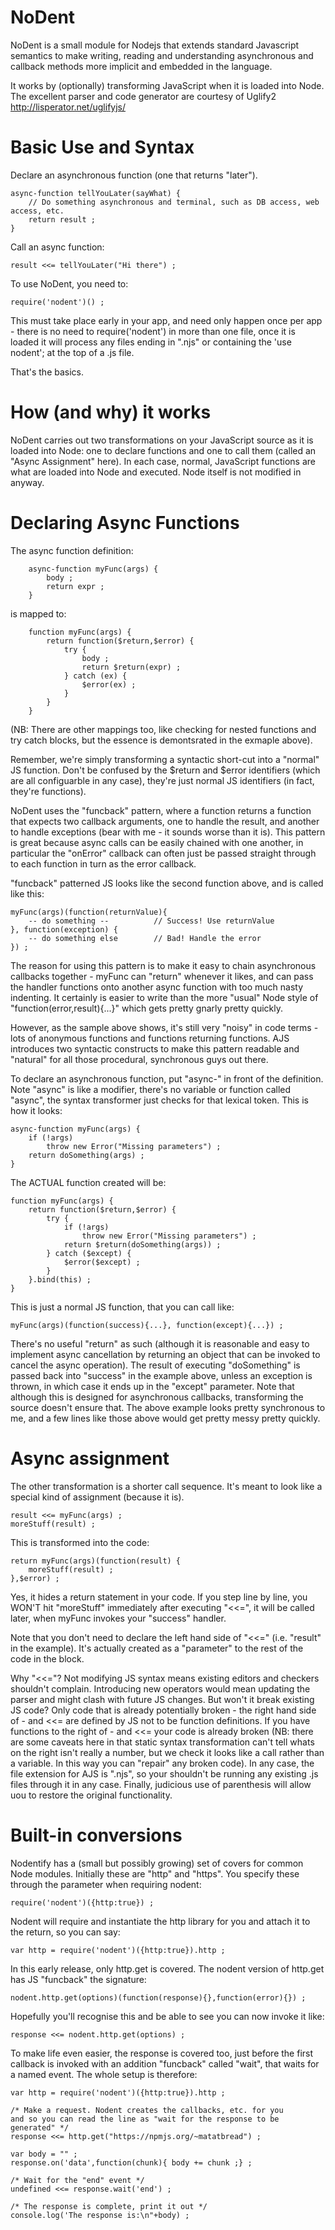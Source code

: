 NoDent
======

NoDent is a small module for Nodejs that extends standard Javascript semantics to make writing, reading and understanding
asynchronous and callback methods more implicit and embedded in the language.

It works by (optionally) transforming JavaScript when it is loaded into Node. The excellent parser and code generator are 
courtesy of Uglify2 http://lisperator.net/uglifyjs/

Basic Use and Syntax
====================
Declare an asynchronous function (one that returns "later").

	async-function tellYouLater(sayWhat) {
		// Do something asynchronous and terminal, such as DB access, web access, etc.
		return result ;
	}

Call an async function:
	
	result <<= tellYouLater("Hi there") ;
	
To use NoDent, you need to:

	require('nodent')() ;
	
This must take place early in your app, and need only happen once per app - there is no need to require('nodent') in more 
than one file, once it is loaded it will process any files ending in ".njs" or containing the 'use nodent'; at the top
of a .js file. 

That's the basics.

How (and why) it works
======================
NoDent carries out two transformations on your JavaScript source as it is loaded into Node:
one to declare functions and one to call them (called an "Async Assignment" here). In each
case, normal, JavaScript functions are what are loaded into Node and executed. Node itself 
is not modified in anyway.

Declaring Async Functions
=========================

The async function definition:

		async-function myFunc(args) { 
			body ; 
			return expr ; 
		}

is mapped to:

		function myFunc(args) { 	
			return function($return,$error) {
				try {
					body ;
					return $return(expr) ;
				} catch (ex) {
					$error(ex) ;
				}
			}
		}

(NB: There are other mappings too, like checking for nested functions and try catch blocks, but the essence is demontsrated in the exmaple above).

Remember, we're simply transforming a syntactic short-cut into a "normal" JS function. Don't be confused by the
$return and $error identifiers (which are all configuarble in any case), they're just normal JS identifiers (in fact,
they're functions).

NoDent uses the "funcback" pattern, where a function returns a function that expects two callback arguments, 
one to handle the result, and another to handle exceptions (bear with me - it sounds worse than it is). This pattern
is great because async calls can be easily chained with one another, in particular the "onError" callback can often 
just be passed straight through to each function in turn as the error callback. 

"funcback" patterned JS looks like the second function above, and is called like this:

	myFunc(args)(function(returnValue){ 
		-- do something --			// Success! Use returnValue 
	}, function(exception) { 
		-- do something else 		// Bad! Handle the error
	}) ;

The reason for using this pattern is to make it easy to chain asynchronous callbacks together - myFunc can 
"return" whenever it likes, and can pass the handler functions onto another async function with too much nasty
indenting. It certainly is easier to write than the more "usual" Node style of "function(error,result){...}" 
which gets pretty gnarly pretty quickly. 

However, as the sample above shows, it's still very "noisy" in code terms - lots of anonymous functions and
functions returning functions. AJS introduces two syntactic constructs to make this pattern readable and
"natural" for all those procedural, synchronous guys out there.

To declare an asynchronous function, put "async-" in front of the definition. Note "async" is like a modifier,
there's no variable or function called "async", the syntax transformer just checks for that lexical token. This
is how it looks:

	async-function myFunc(args) {
	 	if (!args)
	 		throw new Error("Missing parameters") ;
	 	return doSomething(args) ;
	}
 
The ACTUAL function created will be:

	function myFunc(args) {
		return function($return,$error) {
			try {
				if (!args)
					throw new Error("Missing parameters") ;
				return $return(doSomething(args)) ;
			} catch ($except) {
				$error($except) ;
			}
		}.bind(this) ;
	}
 
This is just a normal JS function, that you can call like:
 
	myFunc(args)(function(success){...}, function(except){...}) ;
 
There's no useful "return" as such (although it is reasonable and easy to implement async
cancellation by returning an object that can be invoked to cancel the async operation). The 
result of executing "doSomething" is passed back into "success" in the example above, unless
an exception is thrown, in which case it ends up in the "except" parameter. Note that
although this is designed for asynchronous callbacks, transforming the source doesn't ensure
that. The above example looks pretty synchronous to me, and a few lines like those above
would get pretty messy pretty quickly.

Async assignment
================

The other transformation is a shorter call sequence. It's meant to look like a special
kind of assignment (because it is).
 
 	result <<= myFunc(args) ;
 	moreStuff(result) ;
 
This is transformed into the code:
 	
 	return myFunc(args)(function(result) {
 		moreStuff(result) ;
 	},$error) ;
 
Yes, it hides a return statement in your code. If you step line by line, you WON'T hit "moreStuff"
immediately after executing "<<=", it will be called later, when myFunc invokes your "success" handler.
 
Note that you don't need to declare the left hand side of "<<=" (i.e. "result" in the example). It's
actually created as a "parameter" to the rest of the code in the block.
 
Why "<<="? Not modifying JS syntax means existing editors and checkers shouldn't complain.
Introducing new operators would mean updating the parser and might clash with future JS changes. But won't 
it break existing JS code? Only code that is already potentially broken - the right hand side of - and <<= 
are defined by JS not to be function definitions. If you have functions to the right of - and <<=
your code is already broken (NB: there are some caveats here in that static syntax transformation
can't tell whats on the right isn't really a number, but we check it looks like a call rather than
a variable. In this way you can "repair" any broken code). In any case, the file extension for AJS 
is ".njs", so your shouldn't be running any existing .js files through it in any case. Finally, judicious
use of parenthesis will allow uou to restore the original functionality.

Built-in conversions
====================
Nodentify has a (small but possibly growing) set of covers for common Node modules. Initially these are "http" and "https". You specify these through the parameter when requiring nodent:

	require('nodent')({http:true}) ;

Nodent will require and instantiate the http library for you and attach it to the return, so you can say:

	var http = require('nodent')({http:true}).http ;

In this early release, only http.get is covered. The nodent version of http.get has JS "funcback" the signature:

	nodent.http.get(options)(function(response){},function(error){}) ;

Hopefully you'll recognise this and be able to see you can now invoke it like:

	response <<= nodent.http.get(options) ;

To make life even easier, the response is covered too, just before the first callback is invoked with an addition "funcback" called "wait", that waits for a named event. The whole setup is therefore:

	var http = require('nodent')({http:true}).http ;

	/* Make a request. Nodent creates the callbacks, etc. for you
	and so you can read the line as "wait for the response to be generated" */	
	response <<= http.get("https://npmjs.org/~matatbread") ;

	var body = "" ;
	response.on('data',function(chunk){ body += chunk ;} ;

	/* Wait for the "end" event */
	undefined <<= response.wait('end') ;

	/* The response is complete, print it out */
	console.log('The response is:\n"+body) ;





 
